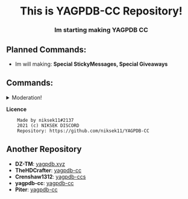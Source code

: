 <h1 align="center">This is YAGPDB-CC Repository!</h1>
<h3 align="center">Im starting making YAGPDB CC</h3>

## Planned Commands:
- Im will making: **Special StickyMessages, Special Giveaways**

## Commands:
<details>
<summary>Moderation!</summary>

- [My Folder](Moderation)  
**•** [Clear](Moderation/clear.yag) - This is a Custom Clear Command!
</details>

**Licence**

```
    Made by niksek11#2137
    2021 (c) NIKSEK DISCORD
    Repository: https://github.com/niksek11/YAGPDB-CC
```

## Another Repository
- **DZ-TM**: [yagpdb.xyz](https://github.com/DZ-TM/Yagpdb.xyz)
- **TheHDCrafter**: [yagpdb-cc](https://github.com/TheHDCrafter/yagpdb-cc)
- **Crenshaw1312**: [yagpdb-ccs](https://github.com/Crenshaw1312/Yagpdb-ccs)
- **yagpdb-cc**: [yagpdb-cc](https://github.com/yagpdb-cc/yagpdb-cc)
- **Piter**: [yagpdb-cc](https://github.com/Piterxyz/yagpdb-cc)
